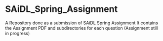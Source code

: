 # SAiDL_Spring_Assignment
A Repository done as a submission of SAiDL Spring Assignment
It contains the Assignment PDF and subdirectories for each question
(Assignment still in progress)


